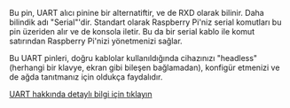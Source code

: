 Bu pin, UART alıcı pinine bir alternatiftir, ve de RXD olarak bilinir. Daha bilindik adı "Serial"'dir. Standart olarak Raspberry Pi'niz serial komutları bu pin üzeriden alır ve de konsola iletir. Bu da bir serial kablo ile komut satırından Raspberry Pi'nizi yönetmenizi sağlar.

Bu UART pinleri, doğru kablolar kullanıldığında cihazınızı "headless" (herhangi bir klavye, ekran gibi bileşen bağlamadan), konfigür etmenizi ve de ağda tanıtmanız için oldukça faydalıdır.

[UART hakkında detaylı bilgi için tıklayın](/pinout/uart)